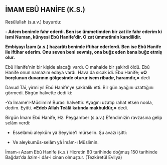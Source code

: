 ## İMAM EBÛ HANİFE (K.S.)

Resûlullah (s.a.v.) buyurdu:

**- Adem benimle fahr ederdi. Ben ise üm­metimden bir zat ile fahr ederim ki ismi Numan, künyesi Ebû Hanife'dir. O zat ümmetimin kan­dilidir.**

**Embiyayı İzam (a.s.) hazarâtı benimle ifti­har ederlerdi. Ben ise Ebû Hanife ile iftihar ederim. Onu seven beni sevmiş, ona buğz eden ba­na buğz etmiş olur.**

Ebû Hanife'nin bir kişide alacağı vardı. O mahalde bir şakirdi öldü. Ebû Hanife onun namazını edaya vardı. Hava da sıcak idi. Ebu Ha­nife; **«O borçlunun duvarının gölgesinde oturur isem ribadır, haramdır,»** dedi

Davud Tâî, yirmi yıl Ebû Hanife'ye şakiralik etti. Bir gün ayağını uzattığını görmedi. Birgün halvette dedi ki:

-Ya İmame'l-Müslimin! Burası halvettir. Ayağını uzatıp rahat etsen noola, dedim. Eyitti. **«Edeb Allah Teâlâ katında makbuldür,»** dedi.

Birgün İmam Ebû Hanife, Hz. Peygamber (s.a.v.) Efendimizin ravzasına gelip selâm verdi:

- Esselâmü aleyküm yâ Seyyide'l mürselin. Şu avazı işitti:

- Ve aleykumüs-selâm yâ İmâm-ı Müslimin.

İmam-ı Azam Ebû Hanife (k.s.) Hicretin 80 tarihinde doğmuş 150 tarihinde Bağdat'da âzim-i dâr-i cinan olmuştur. (Tezkiretül Evliya)

